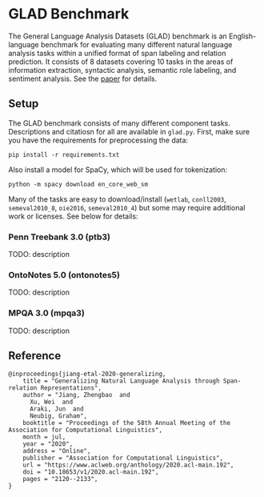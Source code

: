 # GLAD Benchmark

The General Language Analysis Datasets (GLAD) benchmark is an English-language benchmark for evaluating many different
natural language analysis tasks within a unified format of span labeling and relation prediction. It consists of 8
datasets covering 10 tasks in the areas of information extraction, syntactic analysis, semantic role labeling, and
sentiment analysis. See the [paper](https://www.aclweb.org/anthology/2020.acl-main.192/) for details.

## Setup

The GLAD benchmark consists of many different component tasks. Descriptions and citatiosn for all are available in
`glad.py`. First, make sure you have the requirements for preprocessing the data:

    pip install -r requirements.txt

Also install a model for SpaCy, which will be used for tokenization:

    python -m spacy download en_core_web_sm

Many of the tasks are easy to download/install (`wetlab`, `conll2003`, `semeval2010_8`, `oie2016`, `semeval2010_4`)
but some may require additional work or licenses. See below for details:

### Penn Treebank 3.0 (ptb3)

TODO: description

### OntoNotes 5.0 (ontonotes5)

TODO: description

### MPQA 3.0 (mpqa3)

TODO: description

## Reference

    @inproceedings{jiang-etal-2020-generalizing,
        title = "Generalizing Natural Language Analysis through Span-relation Representations",
        author = "Jiang, Zhengbao  and
          Xu, Wei  and
          Araki, Jun  and
          Neubig, Graham",
        booktitle = "Proceedings of the 58th Annual Meeting of the Association for Computational Linguistics",
        month = jul,
        year = "2020",
        address = "Online",
        publisher = "Association for Computational Linguistics",
        url = "https://www.aclweb.org/anthology/2020.acl-main.192",
        doi = "10.18653/v1/2020.acl-main.192",
        pages = "2120--2133",
    }
